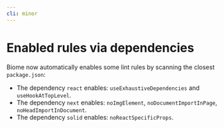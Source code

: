 ```yaml
---
cli: minor
---
```


# Enabled rules via dependencies

Biome now automatically enables some lint rules by scanning the closest `package.json`:

- The dependency `react` enables: `useExhaustiveDependencies` and `useHookAtTopLevel`.
- The dependency `next` enables: `noImgElement`, `noDocumentImportInPage`, `noHeadImportInDocument`.
- The dependency `solid` enables: `noReactSpecificProps`.
